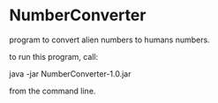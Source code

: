 # NumberConverter
program to convert alien numbers to humans numbers.

to run this program, call:

java -jar NumberConverter-1.0.jar

from the command line. 
